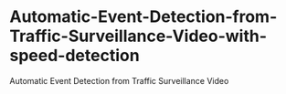 # Automatic-Event-Detection-from-Traffic-Surveillance-Video-with-speed-detection
Automatic Event Detection from Traffic Surveillance Video
